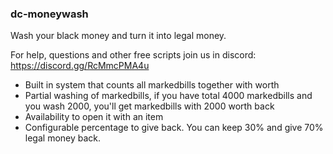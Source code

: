 ### dc-moneywash

Wash your black money and turn it into legal money.

For help, questions and other free scripts join us in discord: https://discord.gg/RcMmcPMA4u

- Built in system that counts all markedbills together with worth
- Partial washing of markedbills, if you have total 4000 markedbills and you wash 2000, you'll get markedbills with 2000 worth back
- Availability to open it with an item
- Configurable percentage to give back. You can keep 30% and give 70% legal money back.
